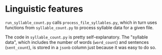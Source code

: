 # Linguistic features

`run_syllable_count.py` calls `process_file_syllables.py`,
which in turn uses functions from `syllable_count.py` to process syllable data
for a given file.

The code in `syllable_count.py` is pretty self-explanatory.
The "syllable data", which includes the number of words (`word_count`)
and sentences (`sent_count`), is stored in a `jsonb` column just because
it was easy to do so.
